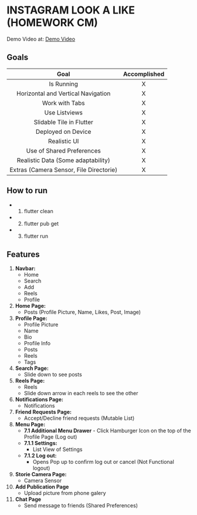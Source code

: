 # INSTAGRAM LOOK A LIKE (HOMEWORK CM)

Demo Video at:
[Demo Video](https://youtu.be/A8ppQiyzSO4?si=cBL8QbZfEoBWuT15)

## Goals


| Goal | Accomplished | 
|:---: | :---:|
| Is Running | X      |
| Horizontal and Vertical Navigation | X      |
| Work with Tabs  |    X   |
| Use Listviews | X      |
| Slidable Tile in Flutter | X      |
| Deployed on Device | X      |
| Realistic UI | X     |
| Use of Shared Preferences | X      |
| Realistic Data (Some adaptability) | X     | 
| Extras (Camera Sensor, File Directorie)   |   X |


## How to run
- 1. flutter clean
- 2. flutter pub get
- 3. flutter run

## Features
1. **Navbar:**
    - Home
    - Search
    - Add
    - Reels
    - Profile
2. **Home Page:**
    - Posts (Profile Picture, Name, Likes, Post, Image)
3. **Profile Page:**
    - Profile Picture
    - Name
    - Bio
    - Profile Info
    - Posts
    - Reels
    - Tags
4. **Search Page:**
    - Slide down to see posts
5. **Reels Page:**
    - Reels
    - Slide down arrow in each reels to see the other
6. **Notifications Page:**
    - Notifications 
7. **Friend Requests Page:**
    - Accept/Decline friend requests    (Mutable List)
8. **Menu Page:**
    - **7.1 Additional Menu Drawer** - Click Hamburger Icon on the top of the Profile Page (Log out)
    - **7.1.1 Settings:**
        - List View of Settings
    - **7.1.2 Log out:**
        - Opens Pop up to confirm log out or cancel (Not Functional logout)
9. **Storie Camera Page:**
    - Camera Sensor 
10. **Add Publication Page**
    - Upload picture from phone galery
11. **Chat Page**
    - Send message to friends (Shared Preferences)